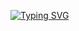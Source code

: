 [![Typing SVG](https://readme-typing-svg.demolab.com?font=Fira+Code&pause=1000&random=false&width=435&lines=We're+LimitLess)](https://git.io/typing-svg)
